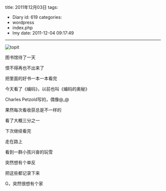 title: 2011年12月03日
tags:
  - Diary
id: 619
categories:
  - wordpress
  - index.php
  - lmy
date: 2011-12-04 09:17:49
---

![](http://i.minus.com/ibpkdJlg8gEJu1.jpg "topit")

图书馆待了一天

恨不得再也不出来了

<!--more-->

把里面的好书一本一本看完

今天看了《编码》，以前也叫《编码的奥秘》

Charles Petzold写的，偶像@_@

果然每次看收获总是不一样的

看了大概三分之一

下次继续看完

走在路上

看到一群小孩兴奋的玩雪

突然想有个单反

把这些都记录下来

G，突然很想有个家